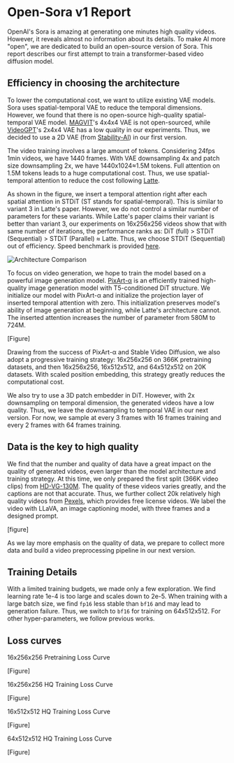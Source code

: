 # Open-Sora v1 Report

OpenAI's Sora is amazing at generating one minutes high quality videos. However, it reveals almost no information about its details. To make AI more "open", we are dedicated to build an open-source version of Sora. This report describes our first attempt to train a transformer-based video diffusion model.

## Efficiency in choosing the architecture

To lower the computational cost, we want to utilize existing VAE models. Sora uses spatial-temporal VAE to reduce the temporal dimensions. However, we found that there is no open-source high-quality spatial-temporal VAE model. [MAGVIT](https://github.com/google-research/magvit)'s 4x4x4 VAE is not open-sourced, while [VideoGPT](https://wilson1yan.github.io/videogpt/index.html)'s 2x4x4 VAE has a low quality in our experiments. Thus, we decided to use a 2D VAE (from [Stability-AI](https://huggingface.co/stabilityai/sd-vae-ft-mse-original)) in our first version.

The video training involves a large amount of tokens. Considering 24fps 1min videos, we have 1440 frames. With VAE downsampling 4x and patch size downsampling 2x, we have 1440x1024≈1.5M tokens. Full attention on 1.5M tokens leads to a huge computational cost. Thus, we use spatial-temporal attention to reduce the cost following [Latte](https://github.com/Vchitect/Latte).

As shown in the figure, we insert a temporal attention right after each spatial attention in STDiT (ST stands for spatial-temporal). This is similar to variant 3 in Latte's paper. However, we do not control a similar number of parameters for these variants. While Latte's paper claims their variant is better than variant 3, our experiments on 16x256x256 videos show that with same number of iterations, the performance ranks as: DiT (full) > STDiT (Sequential) > STDiT (Parallel) ≈ Latte. Thus, we choose STDiT (Sequential) out of efficiency. Speed benchmark is provided [here](/docs/acceleration.md#efficient-stdit).

![Architecture Comparison](https://i0.imgs.ovh/2024/03/15/eLk9D.png)

To focus on video generation, we hope to train the model based on a powerful image generation model. [PixArt-α](https://github.com/PixArt-alpha/PixArt-alpha) is an efficiently trained high-quality image generation model with T5-conditioned DiT structure. We initialize our model with PixArt-α and initialize the projection layer of inserted temporal attention with zero. This initialization preserves model's ability of image generation at beginning, while Latte's architecture cannot. The inserted attention increases the number of parameter from 580M to 724M.

[Figure]

Drawing from the success of PixArt-α and Stable Video Diffusion, we also adopt a progressive training strategy: 16x256x256 on 366K pretraining datasets, and then 16x256x256, 16x512x512, and 64x512x512 on 20K datasets. With scaled position embedding, this strategy greatly reduces the computational cost.

We also try to use a 3D patch embedder in DiT. However, with 2x downsampling on temporal dimension, the generated videos have a low quality. Thus, we leave the downsampling to temporal VAE in our next version. For now, we sample at every 3 frames with 16 frames training and every 2 frames with 64 frames training.

## Data is the key to high quality

We find that the number and quality of data have a great impact on the quality of generated videos, even larger than the model architecture and training strategy. At this time, we only prepared the first split (366K video clips) from [HD-VG-130M](https://github.com/daooshee/HD-VG-130M). The quality of these videos varies greatly, and the captions are not that accurate. Thus, we further collect 20k relatively high quality videos from [Pexels](https://www.pexels.com/), which provides free license videos. We label the video with LLaVA, an image captioning model, with three frames and a designed prompt.

[figure]

As we lay more emphasis on the quality of data, we prepare to collect more data and build a video preprocessing pipeline in our next version.

## Training Details

With a limited training budgets, we made only a few exploration. We find learning rate 1e-4 is too large and scales down to 2e-5. When training with a large batch size, we find `fp16` less stable than `bf16` and may lead to generation failure. Thus, we switch to `bf16` for training on 64x512x512. For other hyper-parameters, we follow previous works.

## Loss curves

16x256x256 Pretraining Loss Curve

[Figure]

16x256x256 HQ Training Loss Curve

[Figure]

16x512x512 HQ Training Loss Curve

[Figure]

64x512x512 HQ Training Loss Curve

[Figure]
